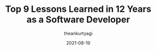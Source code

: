 ---
author: theankurtyagi
date: 2021-08-19
permalink: false
publisher: thepracticaldev
tags:
  - career
  - meta
target_url: https://dev.to/tyaga001/top-9-lessons-learned-in-12-years-as-a-software-developer-4o9h
title: Top 9 Lessons Learned in 12 Years as a Software Developer
---
